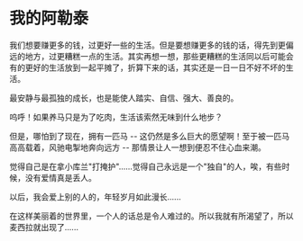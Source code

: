 # 我的阿勒泰

我们想要赚更多的钱，过更好一些的生活。但是要想赚更多的钱的话，得先到更偏远的地方，过更糟糕一点的生活。其实再想一想，那些更糟糕的生活同以后可能会有的更好的生活放到一起平摊了，折算下来的话，其实还是一日一日不好不坏的生活。

最安静与最孤独的成长，也是能使人踏实、自信、强大、善良的。

呜呼！如果养马只是为了吃肉，生活该索然无味到什么地步？

但是，哪怕到了现在，拥有一匹马 -- 这仍然是多么巨大的愿望啊！至于被一匹马高高载着，风驰电掣地奔向远方 -- 那情景让人一想到便忍不住心血来潮。

觉得自己是在拿小库兰"打掩护"......觉得自己永远是一个"独自"的人，唉，有些时候，没有爱情真是丢人。

以后，我会爱上别的人的，年轻岁月如此漫长......

在这样美丽着的世界里，一个人的话总是令人难过的。所以我就有所渴望了，所以麦西拉就出现了......

